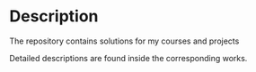 # Description
The repository contains solutions for my courses and projects

Detailed descriptions are found inside the corresponding works.
